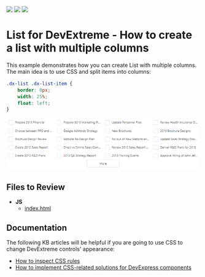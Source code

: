 <!-- default badges list -->
![](https://img.shields.io/endpoint?url=https://codecentral.devexpress.com/api/v1/VersionRange/128585149/16.2.4%2B)
[![](https://img.shields.io/badge/Open_in_DevExpress_Support_Center-FF7200?style=flat-square&logo=DevExpress&logoColor=white)](https://supportcenter.devexpress.com/ticket/details/T479648)
[![](https://img.shields.io/badge/📖_How_to_use_DevExpress_Examples-e9f6fc?style=flat-square)](https://docs.devexpress.com/GeneralInformation/403183)
<!-- default badges end -->

# List for DevExtreme - How to create a list with multiple columns 

This example demonstrates how you can create List with multiple columns. The main idea is to use CSS and split items into columns:
```css
.dx-list .dx-list-item {
    border: 0px;
    width: 25%;
    float: left;
}
```


<div align="center"><img alt="DevExtreme List - How to create a list with multiple columns" src="list-with-columns.png" /></div>

## Files to Review

- **JS**
    - [index.html](JS/index.html)

## Documentation

The following KB articles will be helpful if you are going to use CSS to change DevExtreme controls' appearance:
<br/>
- <a href="https://www.devexpress.com/Support/Center/Question/Details/K18570/how-to-inspect-css-rules">How to inspect CSS rules</a>
- <a href="https://supportcenter.devexpress.com/Ticket/Details/T632424/how-to-implement-css-related-solutions-for-devexpress-components">How to implement CSS-related solutions for DevExpress components</a>
